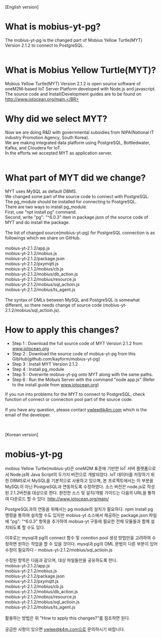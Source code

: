 [English version]</BR>

# What is mobius-yt-pg?

The mobius-yt-pg is the changed part of Mobius Yellow Turtle(MYT) Version 2.1.2 to connect to PostgreSQL.</BR>
</BR>

# What is Mobius Yellow Turtle(MYT)?

Mobius Yellow Turtle(MYT) Version 2.1.2 is open source software of oneM2M-based IoT Server Platform developed with Node.js and javascript.</BR>
The source code and Install/Development guides are to be found on http://www.iotocean.org/main.</BR>
</BR>

# Why did we select MYT?

Now we are doing R&D with governmental subsidies from NIPA(National IT industry Promotion Agency, South Korea).</BR>
We are making integrated data platform using PostgreSQL, Bottledwater, Kafka, and Cloudera for IoT.</BR>
In the efforts we accepted MYT as application server.</BR>
</BR>

# What part of MYT did we change?

MYT uses MySQL as default DBMS.</BR>
We changed some part of the source code to connect with PostgreSQL.</BR>
The pg_module should be installed for connecting to PostgreSQL.</BR>
There are two ways to install pg_module.</BR>
First, use "npt install pg" command.</BR>
Second, write "pg": "^6.0.3" item in package.json of the source code of MYT and do install the package.</BR>
</BR>
The list of changed source(mobius-yt-pg) for PostgreSQL connection is as followings which we share on GitHub.</BR>
</BR>
mobius-yt-2.1.2/app.js</BR>
mobius-yt-2.1.2/mobius.js</BR>
mobius-yt-2.1.2/package.json</BR>
mobius-yt-2.1.2/pxymqtt.js</BR>
mobius-yt-2.1.2/mobius/cb.js</BR>
mobius-yt-2.1.2/mobius/db_action.js</BR>
mobius-yt-2.1.2/mobius/resource.js</BR>
mobius-yt-2.1.2/mobius/sql_actioin.js</BR>
mobius-yt-2.1.2/mobius/ts_agent.js</BR>
</BR>
The syntax of DMLs between MySQL and PostgreSQL is somewhat different, so there needs change of source code (mobius-yt-2.1.2/mobius/sql_actioin.js).</BR>


# How to apply this changes?

* Step 1 : Download the full source code of MYT Version 2.1.2 from www.iotocean.org
* Step 2 : Download the source code of mobius-yt-pg from this GibHub(github.com/kayform/mobius-yt-pg)
* Step 3 : Install MYT Version 2.1.2
* Step 4 : Install pg_module
* Step 5 : Overwrite mobius-yt-pg onto MYT along with the same paths.
* Step 6 : Run the Mobuis Server with the command "node app.js" (Refer to the install guide from www.iotocean.org)

If you run into problems for the MYT to connect to PostgreSQL, check function of connect or connection pool part of the source code.</BR>
</BR>
If you have any question, please contact ywlee@k4m.com which is the email of the developer.
</BR>
</BR>
</BR>

[Korean version]</BR>

# mobius-yt-pg

mobius Yellow Turtle(mobius-yt)은 oneM2M 표준에 기반한 IoT 서버 플랫폼으로서 Node.js와 Java Script의 두가지 버전으로 개발되었다.
IoT 데이터를 저장하기 위한 DBMS로서 MySQL을 기본적으로 사용하고 있으며, 본 프로젝트에서는 이 부분을 MySQL이 아닌 PostgreSQL과 연동하도록 수정하였다.
소스 버전은 node.js로 작성된 2.1.2버전을 대상으로 한다.
완전한 소스 및 설치/개발 가이드는 다음의 URL을 통하여 다운로드 할 수 있다.
http://www.iotocean.org/main/

PostgreSQL과의 연동을 위해서는 pg module의 설치가 필요하다.
npm install pg 명령을 통하여 설치할 수도 있지만 mobius-yt 소스에서 제공하는 package.json 파일에 "pg": "^6.0.3" 항목을 추가하여
mobius-yt 구동에 필요한 전체 모듈들과 함께 설치되도록 할 수도 있다.

이후로는 mysql과 pg의 connect 함수 및 conntion pool 생성 방법만을 고려하여 수정하면 원하는 작업을 할 수 있을 것이다.
mysql과 pg의 DML 문법이 다른 부분이 있어 수정이 필요하다 - mobius-yt-2.1.2/mobius/sql_actioin.js

수정된 항목은 다음과 같으며, 대상 파일들만을 공유하도록 한다.</BR>
mobius-yt-2.1.2/app.js</BR>
mobius-yt-2.1.2/mobius.js</BR>
mobius-yt-2.1.2/package.json</BR>
mobius-yt-2.1.2/pxymqtt.js</BR>
mobius-yt-2.1.2/mobius/cb.js</BR>
mobius-yt-2.1.2/mobius/db_action.js</BR>
mobius-yt-2.1.2/mobius/resource.js</BR>
mobius-yt-2.1.2/mobius/sql_actioin.js</BR>
mobius-yt-2.1.2/mobius/ts_agent.js</BR>
</BR>
활용하는 방법은 위 "How to apply this changes?"를 참조하면 된다.
</BR>
</BR>
궁금한 사항이 있으면 ywlee@k4m.com으로 문의하시기 바랍니다.
